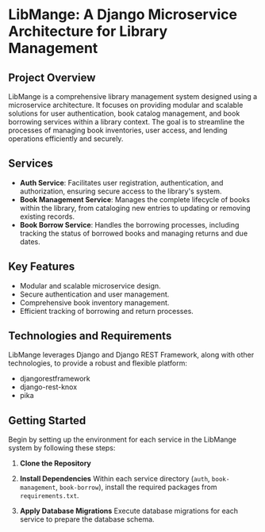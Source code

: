 # LibMange: A Django Microservice Architecture for Library Management

## Project Overview

LibMange is a comprehensive library management system designed using a microservice architecture. It focuses on providing modular and scalable solutions for user authentication, book catalog management, and book borrowing services within a library context. The goal is to streamline the processes of managing book inventories, user access, and lending operations efficiently and securely.

## Services

- **Auth Service**: Facilitates user registration, authentication, and authorization, ensuring secure access to the library's system.
- **Book Management Service**: Manages the complete lifecycle of books within the library, from cataloging new entries to updating or removing existing records.
- **Book Borrow Service**: Handles the borrowing processes, including tracking the status of borrowed books and managing returns and due dates.

## Key Features

- Modular and scalable microservice design.
- Secure authentication and user management.
- Comprehensive book inventory management.
- Efficient tracking of borrowing and return processes.

## Technologies and Requirements

LibMange leverages Django and Django REST Framework, along with other technologies, to provide a robust and flexible platform:

- djangorestframework
- django-rest-knox
- pika

## Getting Started

Begin by setting up the environment for each service in the LibMange system by following these steps:

1. **Clone the Repository**

2. **Install Dependencies**
Within each service directory (`auth`, `book-management`, `book-borrow`), install the required packages from `requirements.txt`.

3. **Apply Database Migrations**
Execute database migrations for each service to prepare the database schema.